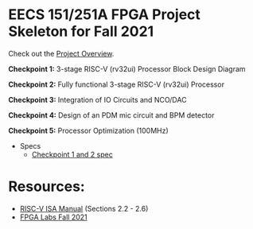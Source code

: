 # EECS 151/251A FPGA Project Skeleton for Fall 2021
Check out the [Project Overview](./spec/overview.md).

**Checkpoint 1:** 3-stage RISC-V (rv32ui) Processor Block Design Diagram

**Checkpoint 2:** Fully functional 3-stage RISC-V (rv32ui) Processor

**Checkpoint 3:** Integration of IO Circuits and NCO/DAC

**Checkpoint 4:** Design of an PDM mic circuit and BPM detector

**Checkpoint 5:** Processor Optimization (100MHz)

- Specs
    - [Checkpoint 1 and 2 spec](./spec/checkpoint1.md)

# Resources:
- [RISC-V ISA Manual](https://riscv.org/wp-content/uploads/2017/05/riscv-spec-v2.2.pdf) (Sections 2.2 - 2.6)
- [FPGA Labs Fall 2021](https://github.com/EECS150/fpga_labs_fa21)
